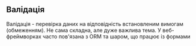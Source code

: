 ## Валідація

Валідація - перевірка даних на відповідність встановленим вимогам (обмеженням). Не сама складна, але дуже важлива тема. У веб-фреймворках часто пов'язана з ORM та шаром, що працює із формами
